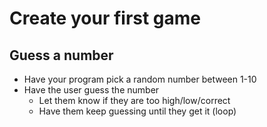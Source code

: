 # Create your first game
## Guess a number
- Have your program pick a random number between 1-10
- Have the user guess the number
  - Let them know if they are too high/low/correct
  - Have them keep guessing until they get it (loop)
